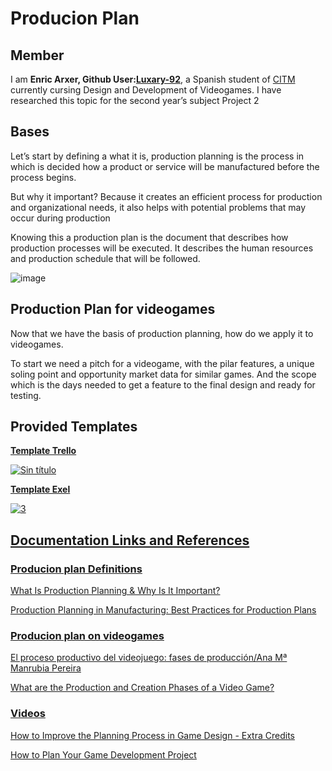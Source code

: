

# Producion Plan

## Member
I am **Enric Arxer, Github User:<a  href="https://github.com/Luxary-92">Luxary-92</a>**, a Spanish student of <a  href="https://www.citm.upc.edu/">CITM</a> currently cursing  Design and Development of Videogames. I have researched this topic for the second year’s subject Project 2 

## Bases
Let’s start by defining a what it is, production planning is the process in which is decided how a product or service will be manufactured before the process begins.

But why it important? Because it creates an efficient process for production and organizational needs, it also helps with potential problems that may occur during production

Knowing this a production plan is the document that describes how production processes will be executed. It describes the human resources and production schedule that will be followed.

![image](https://user-images.githubusercontent.com/79161171/220510935-c6019cdb-4a39-44c6-b0f4-ac6f7eea2f7a.png)

## Production Plan for videogames

Now that we have the basis of production planning, how do we apply it to videogames. 
   
To start we need a pitch for a videogame, with the pilar features, a unique soling point and opportunity market data for similar games. And the scope which is the days needed to get a feature to the final design and ready for testing.
     

## Provided Templates

<a  href="https://trello.com/b/63f477560257c7b02d34e165">**Template Trello**

![Sin título](https://user-images.githubusercontent.com/79161171/220513492-452694f4-14b7-4cca-ad12-998d178573ab.png)
   
<a  href="https://github.com/Luxary-92/luxary-92.github.io/blob/main/template/Template_Exel.xlsx">**Template Exel**
   
![3](https://user-images.githubusercontent.com/79161171/220517015-26a9b4c6-4641-44f0-a70c-565a46077b77.png)


## Documentation Links and References
   
### Producion plan Definitions  
<a  href="https://www.netsuite.com/portal/resource/articles/inventory-management/production-planning.shtml#:~:text=Production%20planning%20describes%20in%20detail,in%20production%20and%20their%20dependencies.">What Is Production Planning & Why Is It Important?
   
<a  href="https://www.projectmanager.com/blog/production-planning">Production Planning in Manufacturing: Best Practices for Production Plans  
  
### Producion plan on videogames
  
<a  href="https://revistas.ucm.es/index.php/HICS/article/view/45178">El proceso productivo del videojuego: fases de producción/Ana Mª Manrubia Pereira
  
<a  href="https://starloopstudios.com/what-are-the-production-and-creation-phases-of-a-video-game/">What are the Production and Creation Phases of a Video Game?

### Videos

<a  href="https://www.youtube.com/watch?v=ukADFPuscG8">How to Improve the Planning Process in Game Design - Extra Credits
   
<a  href="https://www.youtube.com/watch?v=a7vZFiFLw-w">How to Plan Your Game Development Project

  

